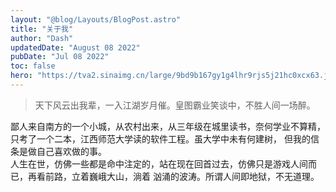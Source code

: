 ```yaml
---
layout: "@blog/Layouts/BlogPost.astro"
title: "关于我"
author: "Dash"
updatedDate: "August 08 2022"
pubDate: "Jul 08 2022"
toc: false
hero: "https://tva2.sinaimg.cn/large/9bd9b167gy1g4lhr9rjs5j21hc0xcx63.jpg"
---
```


> 天下风云出我辈，一入江湖岁月催。皇图霸业笑谈中，不胜人间一场醉。

鄙人来自南方的一个小城，从农村出来，从三年级在城里读书，奈何学业不算精，只考了一个二本，江西师范大学读的软件工程。虽大学中未有何建树，
但我的信条是做自己喜欢做的事。  
人生在世，仿佛一些都是命中注定的，站在现在回首过去，仿佛只是游戏人间而已，再看前路，立着巍峨大山，淌着
汹涌的波涛。所谓人间即地狱，不无道理。
